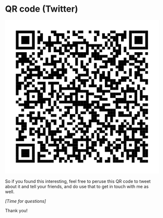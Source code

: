 <!-- .slide: data-timing="120" -->
# QR code (Twitter) <!-- .element: class="hidden" -->
![QR code for Twitter](images/qr-twitter.svg)

<!-- Note -->
So if you found this interesting, feel free to peruse this QR code to
tweet about it and tell your friends, and do use that to get in touch
with me as well.

_[Time for questions]_

Thank you!
